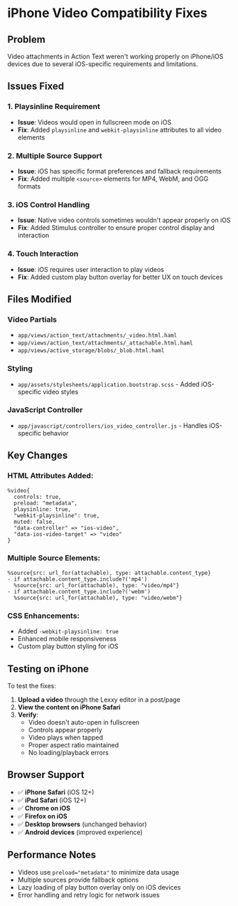 # iPhone Video Compatibility Fixes

## Problem
Video attachments in Action Text weren't working properly on iPhone/iOS devices due to several iOS-specific requirements and limitations.

## Issues Fixed

### 1. **Playsinline Requirement**
- **Issue**: Videos would open in fullscreen mode on iOS
- **Fix**: Added `playsinline` and `webkit-playsinline` attributes to all video elements

### 2. **Multiple Source Support**
- **Issue**: iOS has specific format preferences and fallback requirements
- **Fix**: Added multiple `<source>` elements for MP4, WebM, and OGG formats

### 3. **iOS Control Handling**
- **Issue**: Native video controls sometimes wouldn't appear properly on iOS
- **Fix**: Added Stimulus controller to ensure proper control display and interaction

### 4. **Touch Interaction**
- **Issue**: iOS requires user interaction to play videos
- **Fix**: Added custom play button overlay for better UX on touch devices

## Files Modified

### Video Partials
- `app/views/action_text/attachments/_video.html.haml`
- `app/views/action_text/attachments/_attachable.html.haml` 
- `app/views/active_storage/blobs/_blob.html.haml`

### Styling
- `app/assets/stylesheets/application.bootstrap.scss` - Added iOS-specific video styles

### JavaScript Controller
- `app/javascript/controllers/ios_video_controller.js` - Handles iOS-specific behavior

## Key Changes

### HTML Attributes Added:
```haml
%video{
  controls: true,
  preload: "metadata", 
  playsinline: true,
  "webkit-playsinline": true,
  muted: false,
  "data-controller" => "ios-video",
  "data-ios-video-target" => "video"
}
```

### Multiple Source Elements:
```haml
%source{src: url_for(attachable), type: attachable.content_type}
- if attachable.content_type.include?('mp4')
  %source{src: url_for(attachable), type: "video/mp4"}
- if attachable.content_type.include?('webm')
  %source{src: url_for(attachable), type: "video/webm"}
```

### CSS Enhancements:
- Added `-webkit-playsinline: true`
- Enhanced mobile responsiveness
- Custom play button styling for iOS

## Testing on iPhone

To test the fixes:

1. **Upload a video** through the Lexxy editor in a post/page
2. **View the content on iPhone Safari**
3. **Verify**:
   - Video doesn't auto-open in fullscreen
   - Controls appear properly
   - Video plays when tapped
   - Proper aspect ratio maintained
   - No loading/playback errors

## Browser Support

- ✅ **iPhone Safari** (iOS 12+)
- ✅ **iPad Safari** (iOS 12+)  
- ✅ **Chrome on iOS**
- ✅ **Firefox on iOS**
- ✅ **Desktop browsers** (unchanged behavior)
- ✅ **Android devices** (improved experience)

## Performance Notes

- Videos use `preload="metadata"` to minimize data usage
- Multiple sources provide fallback options
- Lazy loading of play button overlay only on iOS devices
- Error handling and retry logic for network issues